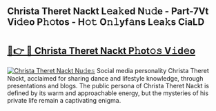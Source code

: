 ## Christa Theret Nackt L𝚎a𝚔ed N𝚞𝚍e - Part-7Vt Vi𝚍𝚎o P𝚑𝚘tos - H𝚘𝚝 O𝚗𝚕yf𝚊ns L𝚎a𝚔s CiaLD

# <h2><a href="http://kfav23.oniu.top/?m=Christa+Theret+Nackt">🔗👉 🔴 Christa Theret Nackt P𝚑ot𝚘𝚜 V𝚒d𝚎o</a></h2>

[![Christa Theret Nackt Nu𝚍e𝚜](https://i.imgur.com/0qMVB7G.gif)](http://kfav23.oniu.top/?m=Christa+Theret+Nackt)
Social media personality Christa Theret Nackt, acclaimed for sharing dance and lifestyle knowledge, through presentations and blogs. The public persona of Christa Theret Nackt is defined by its warm and approachable energy, but the mysteries of his private life remain a captivating enigma.  
